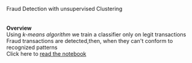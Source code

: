 Fraud Detection with unsupervised Clustering<br/>
<br/>
<br/>
**Overview**<br/>
Using *k-means algorithm* we train a classifier only on legit transactions <br />
Fraud transactions are detected,then, when they can't conform to recognized patterns<br />
Click here to [read the notebook](Clustering2.ipynb)

